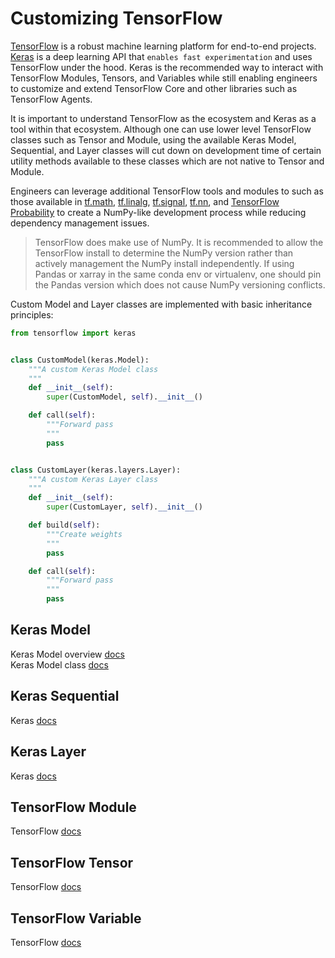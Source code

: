 # Customizing TensorFlow

[TensorFlow](https://www.tensorflow.org) is a robust machine learning platform for end-to-end projects. [Keras](https://keras.io) is a deep learning API that `enables fast experimentation` and uses TensorFlow under the hood. Keras is the recommended way to interact with TensorFlow Modules, Tensors, and Variables while still enabling engineers to customize and extend TensorFlow Core and other libraries such as TensorFlow Agents.

It is important to understand TensorFlow as the ecosystem and Keras as a tool within that ecosystem. Although one can use lower level TensorFlow classes such as Tensor and Module, using the available Keras Model, Sequential, and Layer classes will cut down on development time of certain utility methods available to these classes which are not native to Tensor and Module. 

Engineers can leverage additional TensorFlow tools and modules to such as those available in [tf.math](https://www.tensorflow.org/api_docs/python/tf/math), [tf.linalg](https://www.tensorflow.org/api_docs/python/tf/linalg), [tf.signal](https://www.tensorflow.org/api_docs/python/tf/signal), [tf.nn](https://www.tensorflow.org/api_docs/python/tf/nn), and [TensorFlow Probability](https://www.tensorflow.org/probability) to create a NumPy-like development process while reducing dependency management issues.

> TensorFlow does make use of NumPy. It is recommended to allow the TensorFlow install to determine the NumPy version rather than actively management the NumPy install independently. If using Pandas or xarray in the same conda env or virtualenv, one should pin the Pandas version which does not cause NumPy versioning conflicts.

Custom Model and Layer classes are implemented with basic inheritance principles:

```py
from tensorflow import keras


class CustomModel(keras.Model):
    """A custom Keras Model class
    """
    def __init__(self):
        super(CustomModel, self).__init__()

    def call(self):
        """Forward pass
        """
        pass


class CustomLayer(keras.layers.Layer):
    """A custom Keras Layer class
    """
    def __init__(self):
        super(CustomLayer, self).__init__()

    def build(self):
        """Create weights
        """
        pass

    def call(self):
        """Forward pass
        """
        pass
```

## Keras Model

Keras Model overview [docs](https://keras.io/api/models/model/#model-class) <br>
Keras Model class [docs](https://keras.io/api/models/model/#model-class)

## Keras Sequential

Keras [docs](https://keras.io/api/models/sequential/#sequential-class)

## Keras Layer

Keras [docs](https://keras.io/api/layers/base_layer/#layer-class)

## TensorFlow Module

TensorFlow [docs](https://www.tensorflow.org/api_docs/python/tf/Module)

## TensorFlow Tensor

TensorFlow [docs](https://www.tensorflow.org/api_docs/python/tf/Tensor)

## TensorFlow Variable

TensorFlow [docs](https://www.tensorflow.org/api_docs/python/tf/Variable)
